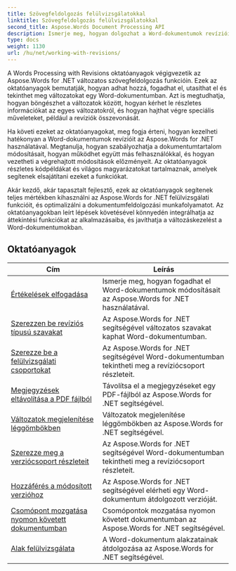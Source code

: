 ```yaml
---
title: Szövegfeldolgozás felülvizsgálatokkal
linktitle: Szövegfeldolgozás felülvizsgálatokkal
second_title: Aspose.Words Document Processing API
description: Ismerje meg, hogyan dolgozhat a Word-dokumentumok revízióival az Aspose.Words for .NET használatával. Lépésről lépésre oktatóanyagok mintakóddal a változatok kezeléséhez és megtekintéséhez.
type: docs
weight: 1130
url: /hu/net/working-with-revisions/
---
```

A Words Processing with Revisions oktatóanyagok végigvezetik az Aspose.Words for .NET változatos szövegfeldolgozás funkcióin. Ezek az oktatóanyagok bemutatják, hogyan adhat hozzá, fogadhat el, utasíthat el és tekinthet meg változatokat egy Word-dokumentumban. Azt is megtudhatja, hogyan böngészhet a változatok között, hogyan kérhet le részletes információkat az egyes változatokról, és hogyan hajthat végre speciális műveleteket, például a revíziók összevonását.

Ha követi ezeket az oktatóanyagokat, meg fogja érteni, hogyan kezelheti hatékonyan a Word-dokumentumok revízióit az Aspose.Words for .NET használatával. Megtanulja, hogyan szabályozhatja a dokumentumtartalom módosításait, hogyan működhet együtt más felhasználókkal, és hogyan vezetheti a végrehajtott módosítások előzményeit. Az oktatóanyagok részletes kódpéldákat és világos magyarázatokat tartalmaznak, amelyek segítenek elsajátítani ezeket a funkciókat.

Akár kezdő, akár tapasztalt fejlesztő, ezek az oktatóanyagok segítenek teljes mértékben kihasználni az Aspose.Words for .NET felülvizsgálati funkcióit, és optimalizálni a dokumentumfeldolgozási munkafolyamatot. Az oktatóanyagokban leírt lépések követésével könnyedén integrálhatja az áttekintési funkciókat az alkalmazásaiba, és javíthatja a változáskezelést a Word-dokumentumokban.

 ## Oktatóanyagok
| Cím | Leírás |
| --- | --- |
| [Értékelések elfogadása](./accept-revisions/) | Ismerje meg, hogyan fogadhat el Word-dokumentumok módosításait az Aspose.Words for .NET használatával. |
| [Szerezzen be revíziós típusú szavakat](./get-revision-types/) | Az Aspose.Words for .NET segítségével változatos szavakat kaphat Word-dokumentumban. |
| [Szerezze be a felülvizsgálati csoportokat](./get-revision-groups/) | Az Aspose.Words for .NET segítségével Word-dokumentumban tekintheti meg a revíziócsoport részleteit. |
| [Megjegyzések eltávolítása a PDF fájlból](./remove-comments-in-pdf/) | Távolítsa el a megjegyzéseket egy PDF-fájlból az Aspose.Words for .NET segítségével. |
| [Változatok megjelenítése léggömbökben](./show-revisions-in-balloons/) | Változatok megjelenítése léggömbökben az Aspose.Words for .NET segítségével. |
| [Szerezze meg a verziócsoport részleteit](./get-revision-group-details/) | Az Aspose.Words for .NET segítségével Word-dokumentumban tekintheti meg a revíziócsoport részleteit. |
| [Hozzáférés a módosított verzióhoz](./access-revised-version/) | Az Aspose.Words for .NET segítségével elérheti egy Word-dokumentum átdolgozott verzióját. |
| [Csomópont mozgatása nyomon követett dokumentumban](./move-node-in-tracked-document/) | Csomópontok mozgatása nyomon követett dokumentumban az Aspose.Words for .NET segítségével. |
| [Alak felülvizsgálata](./shape-revision/) | A Word-dokumentum alakzatainak átdolgozása az Aspose.Words for .NET segítségével. |